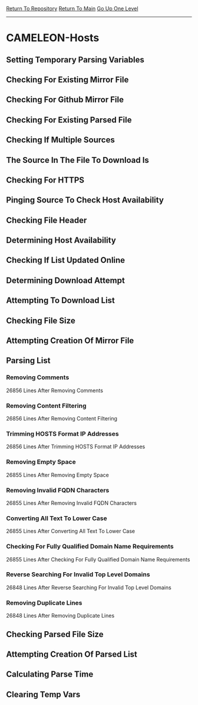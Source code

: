 [Return To Repository](https://github.com/deathbybandaid/piholeparser/)
[Return To Main](https://github.com/deathbybandaid/piholeparser/blob/master/RecentRunLogs/Mainlog.md)
[Go Up One Level](https://github.com/deathbybandaid/piholeparser/blob/master/RecentRunLogs/TopLevelScripts/30-Processing-External-Blacklists.md)
____________________________________
# CAMELEON-Hosts
## Setting Temporary Parsing Variables
## Checking For Existing Mirror File
## Checking For Github Mirror File
## Checking For Existing Parsed File
## Checking If Multiple Sources
## The Source In The File To Download Is
## Checking For HTTPS
## Pinging Source To Check Host Availability
## Checking File Header
## Determining Host Availability
## Checking If List Updated Online
## Determining Download Attempt
## Attempting To Download List
## Checking File Size
## Attempting Creation Of Mirror File
## Parsing List
### Removing Comments
26856 Lines After Removing Comments
### Removing Content Filtering
26856 Lines After Removing Content Filtering
### Trimming HOSTS Format IP Addresses
26856 Lines After Trimming HOSTS Format IP Addresses
### Removing Empty Space
26855 Lines After Removing Empty Space
### Removing Invalid FQDN Characters
26855 Lines After Removing Invalid FQDN Characters
### Converting All Text To Lower Case
26855 Lines After Converting All Text To Lower Case
### Checking For Fully Qualified Domain Name Requirements
26855 Lines After Checking For Fully Qualified Domain Name Requirements
### Reverse Searching For Invalid Top Level Domains
26848 Lines After Reverse Searching For Invalid Top Level Domains
### Removing Duplicate Lines
26848 Lines After Removing Duplicate Lines
## Checking Parsed File Size
## Attempting Creation Of Parsed List
## Calculating Parse Time
## Clearing Temp Vars
